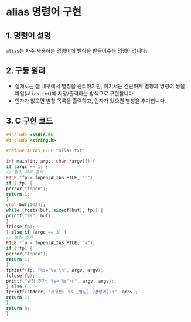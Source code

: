 # alias 명령어 구현

## 1. 명령어 설명
`alias`는 자주 사용하는 명령어에 별칭을 만들어주는 명령어입니다.

## 2. 구동 원리
- 실제로는 셸 내부에서 별칭을 관리하지만, 여기서는 간단하게 별칭과 명령어 쌍을 파일(`alias.txt`)에 저장/출력하는 방식으로 구현합니다.
- 인자가 없으면 별칭 목록을 출력하고, 인자가 있으면 별칭을 추가합니다.

## 3. C 구현 코드
```c
#include <stdio.h>
#include <string.h>

#define ALIAS_FILE "alias.txt"

int main(int argc, char *argv[]) {
if (argc == 1) {
// 별칭 목록 출력
FILE *fp = fopen(ALIAS_FILE, "r");
if (!fp) {
perror("fopen");
return 1;
}
char buf[1024];
while (fgets(buf, sizeof(buf), fp)) {
printf("%s", buf);
}
fclose(fp);
} else if (argc == 3) {
// 별칭 추가
FILE *fp = fopen(ALIAS_FILE, "a");
if (!fp) {
perror("fopen");
return 1;
}
fprintf(fp, "%s='%s'\n", argv, argv);
fclose(fp);
printf("별칭 추가: %s='%s'\n", argv, argv);
} else {
fprintf(stderr, "사용법: %s [별칭] [명령어]\n", argv);
return 1;
}
return 0;
}
```

